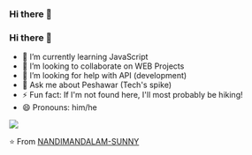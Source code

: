 ### Hi there 👋

### Hi there 👋

- 🌱 I’m currently learning JavaScript
- 👯 I’m looking to collaborate on WEB Projects
- 🤔 I’m looking for help with API (development)
- 💬 Ask me about Peshawar (Tech's spike)
- ⚡ Fun fact: If I'm not found here, I'll most probably be hiking!
- 😄 Pronouns: him/he

<img src="https://github-readme-stats.vercel.app/api?username=NANDIMANDALAM-SUNNY&show_icons=false">

⭐️ From [NANDIMANDALAM-SUNNY](https://github.com/NANDIMANDALAM-SUNNY)
